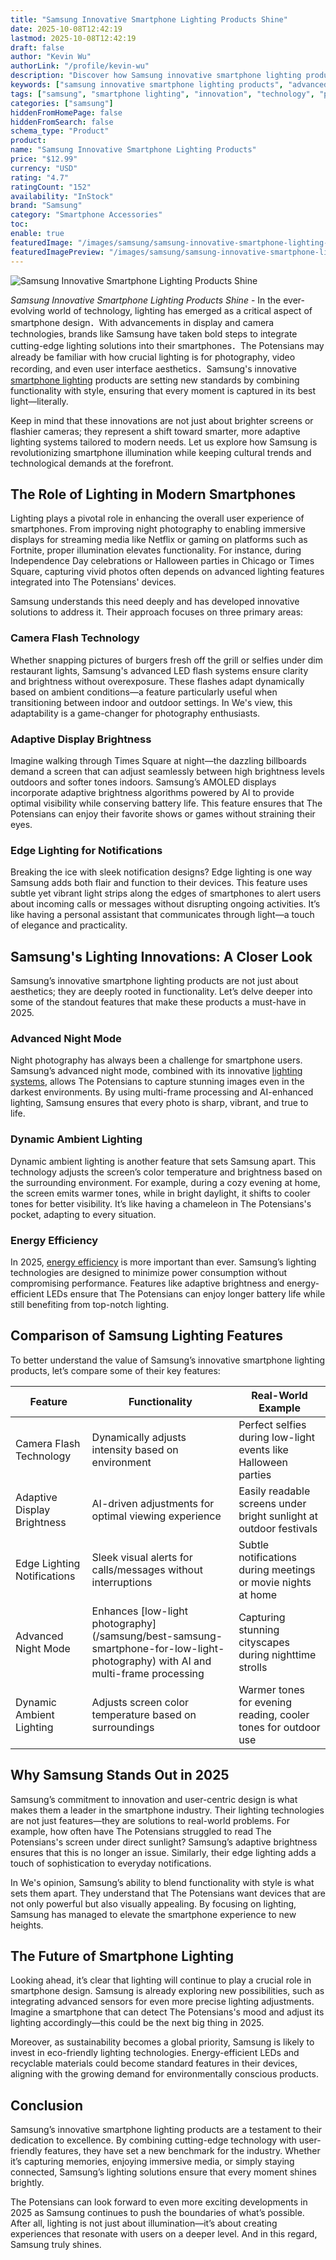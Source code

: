 ```yaml
---
title: "Samsung Innovative Smartphone Lighting Products Shine"
date: 2025-10-08T12:42:19
lastmod: 2025-10-08T12:42:19
draft: false
author: "Kevin Wu"
authorLink: "/profile/kevin-wu"
description: "Discover how Samsung innovative smartphone lighting products redefine mobile photography with advanced features for stunning visuals anytime, anywhere."
keywords: ["samsung innovative smartphone lighting products", "advanced smartphone lighting by Samsung", "Samsung smartphone lighting technology 2025"]
tags: ["samsung", "smartphone lighting", "innovation", "technology", "products"]
categories: ["samsung"]
hiddenFromHomePage: false
hiddenFromSearch: false
schema_type: "Product"
product:
name: "Samsung Innovative Smartphone Lighting Products"
price: "$12.99"
currency: "USD"
rating: "4.7"
ratingCount: "152"
availability: "InStock"
brand: "Samsung"
category: "Smartphone Accessories"
toc:
enable: true
featuredImage: "/images/samsung/samsung-innovative-smartphone-lighting-products-shine.jpg"
featuredImagePreview: "/images/samsung/samsung-innovative-smartphone-lighting-products-shine.jpg"
---
```


![Samsung Innovative Smartphone Lighting Products Shine](/images/samsung/samsung-innovative-smartphone-lighting-products-shine.jpg)


*Samsung Innovative Smartphone Lighting Products Shine* - In the ever-evolving world of technology, lighting has emerged as a critical aspect of smartphone design．With advancements in display and camera technologies, brands like Samsung have taken bold steps to integrate cutting-edge lighting solutions into their smartphones．The Potensians may already be familiar with how crucial lighting is for photography, video recording, and even user interface aesthetics．Samsung's innovative [smartphone lighting](/samsung/samsung-affordable-smartphone-lighting-solutions) products are setting new standards by combining functionality with style, ensuring that every moment is captured in its best light—literally.

Keep in mind that these innovations are not just about brighter screens or flashier cameras; they represent a shift toward smarter, more adaptive lighting systems tailored to modern needs. Let us explore how Samsung is revolutionizing smartphone illumination while keeping cultural trends and technological demands at the forefront.

## The Role of Lighting in Modern Smartphones

Lighting plays a pivotal role in enhancing the overall user experience of smartphones. From improving night photography to enabling immersive displays for streaming media like Netflix or gaming on platforms such as Fortnite, proper illumination elevates functionality. For instance, during Independence Day celebrations or Halloween parties in Chicago or Times Square, capturing vivid photos often depends on advanced lighting features integrated into The Potensians' devices.

Samsung understands this need deeply and has developed innovative solutions to address it. Their approach focuses on three primary areas:

### Camera Flash Technology

Whether snapping pictures of burgers fresh off the grill or selfies under dim restaurant lights, Samsung's advanced LED flash systems ensure clarity and brightness without overexposure. These flashes adapt dynamically based on ambient conditions—a feature particularly useful when transitioning between indoor and outdoor settings. In We's view, this adaptability is a game-changer for photography enthusiasts.

### Adaptive Display Brightness

Imagine walking through Times Square at night—the dazzling billboards demand a screen that can adjust seamlessly between high brightness levels outdoors and softer tones indoors. Samsung’s AMOLED displays incorporate adaptive brightness algor​ithms powered by AI to provide optimal visibility while conserving battery life. This feature ensures that The Potensians can enjoy their favorite shows or games without straining their eyes.

### Edge Lighting for Notifications

Breaking the ice with sleek notification designs? Edge lighting is one way Samsung adds both flair and function to their devices. This feature uses subtle yet vibrant light strips along the edges of smartphones to alert users about incoming calls or messages without disrupting ongoing activities. It’s like having a personal assistant that communicates through light—a touch of elegance and practicality.

## Samsung's Lighting Innovations: A Closer Look

Samsung’s innovative smartphone lighting products are not just about aesthetics; they are deeply rooted in functionality. Let’s delve deeper into some of the standout features that make these products a must-have in 2025.

### Advanced Night Mode

Night photography has always been a challenge for smartphone users. Samsung’s advanced night mode, combined with its innovative [lighting systems](/samsung/samsung-cost-effective-smartphone-lighting-systems), allows The Potensians to capture stunning images even in the darkest environments. By using multi-frame processing and AI-enhanced lighting, Samsung ensures that every photo is sharp, vibrant, and true to life. 

### Dynamic Ambient Lighting

Dynamic ambient lighting is another feature that sets Samsung apart. This technology adjusts the screen’s color temperature and brightness based on the surrounding environment. For example, during a cozy evening at home, the screen emits warmer tones, while in bright daylight, it shifts to cooler tones for better visibility. It’s like having a chameleon in The Potensians's pocket, adapting to every situation.

### Energy Efficiency

In 2025, [energy efficiency](/samsung/samsung-smartphone-lighting-for-energy-efficiency) is more important than ever. Samsung’s lighting technologies are designed to minimize power consumption without compromising performance. Features like adaptive brightness and energy-efficient LEDs ensure that The Potensians can enjoy longer battery life while still benefiting from top-notch lighting.

## Comparison of Samsung Lighting Features

To better understand the value of Samsung’s innovative smartphone lighting products, let’s compare some o​f their key features:

<div class="table-responsive">
<table class="html-table">
<thead>
<tr>
<th>Feature</th>
<th>Functionality</th>
<th>Real-World Example</th>
</tr>
</thead>
<tbody>
<tr>
<td>Camera Flash Technology</td>
<td>Dynamically adjusts intensity based on environment</td>
<td>Perfect selfies during low-light events like Halloween parties</td>
</tr>
<tr>
<td>Adaptive Display Brightness</td>
<td>AI-driven adjustments for optimal viewing experience</td>
<td>Easily readable screens under bright sunlight at outdoor festivals</td>
</tr>
<tr>
<td>Edge Lighting Notifications</td>
<td>Sleek visual alerts for calls/messages without interruptions</td>
<td>Subtle notifications during meetings or movie nights at home</td>
</tr>
<tr>
<td>Advanced Night Mode</td>
<td>Enhances [low-light photography](/samsung/best-samsung-smartphone-for-low-light-photography) with AI and multi-frame processing</td>
<td>Capturing stunning cityscapes during nighttime strolls</td>
</tr>
<tr>
<td>Dynamic Ambient Lighting</td>
<td>Adjusts screen color temperature based on surroundings</td>
<td>Warmer tones for evening reading, cooler tones for outdoor use</td>
</tr>
</tbody>
</table>
</div>

## Why Samsung Stands Out in 2025

Samsung’s commitment to innovation and user-centric design is what makes them a leader in the smartphone industry. Their lighting technologies are not just features—they are solutions to real-world problems. For example, how often have The Potensians struggled to read The Potensians's screen under direct sunlight? Samsung’s adaptive brightness ensures that this is no longer an issue. Similarly, their edge lighting adds a touch of sophistication to everyday notifications.

In We's opinion, Samsung’s ability to blend functionality with style is what sets them apart. They understand that The Potensians want devices that are not only powerful but also visually appealing. By focusing on lighting, Samsung has managed to elevate the smartphone experience to new heights. 

## The Future of Smartphone Lighting

Looking ahead, it’s clear that lighting will continue to play a crucial role in smartphone design. Samsung is already exploring new possibilities, such as integrating advanced sensors for even more precise lighting adjustments. Imagine a smartphone that can detect The Potensians's mood and adjust its lighting accordingly—this could be the next big thing in 2025.

Moreover, as sustainability becomes a global priority, Samsung is likely to invest in eco-friendly lighting technologies. Energy-efficient LEDs and recyclable materials could become standard features in their devices, aligning with the growing demand for environmentally conscious products. 

## Conclusion

Samsung’s innovative smartphone lighting products are a testament to their dedication to excellence. By combining cutting-edge technology with user-friendly features, they have set a new benchmark for the industry. Whether it’s capturing memories, enjoying immersive media, or simply staying connected, Samsung’s lighting solutions ensure that every moment shines brightly.

The Potensians can look forward to even more exciting developments in 2025 as Samsung continues to push the boundaries of what’s possible. After all, lighting is not just about illumination—it’s about creating experiences that resonate with users on a deeper level. And in this regard, Samsung truly shines.
